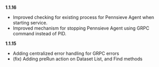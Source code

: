 **1.1.16**
- Improved checking for existing process for Pennsieve Agent when starting service.
- Improved mechanism for stopping Pennsieve Agent using GRPC command instead of PID.

**1.1.15**
- Adding centralized error handling for GRPC errors
- (fix) Adding preRun action on Dataset List, and Find methods